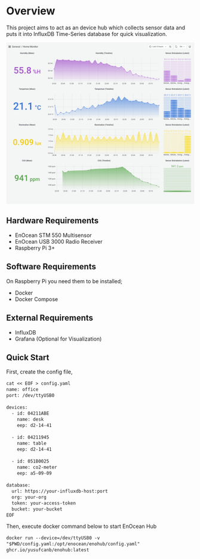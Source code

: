 # Overview

This project aims to act as an device hub which collects sensor data and puts it into InfluxDB Time-Series database for quick visualization. 

![alt](./images/dashboard.png)

## Hardware Requirements

- EnOcean STM 550 Multisensor
- EnOcean USB 3000 Radio Receiver
- Raspberry Pi 3+

## Software Requirements

On Raspberry Pi you need them to be installed;

- Docker
- Docker Compose

## External Requirements

- InfluxDB
- Grafana (Optional for Visualization)

## Quick Start

First, create the config file,

```shell
cat << EOF > config.yaml
name: office
port: /dev/ttyUSB0

devices:
  - id: 04211ABE
    name: desk
    eep: d2-14-41
    
  - id: 04211945
    name: table
    eep: d2-14-41
  
  - id: 051B0025
    name: co2-meter
    eep: a5-09-09

database:
  url: https://your-influxdb-host:port
  org: your-org
  token: your-access-token
  bucket: your-bucket
EOF
```

Then, execute docker command below to start EnOcean Hub

```
docker run --device=/dev/ttyUSB0 -v "$PWD/config.yaml:/opt/enocean/enohub/config.yaml" ghcr.io/yusufcanb/enohub:latest
```